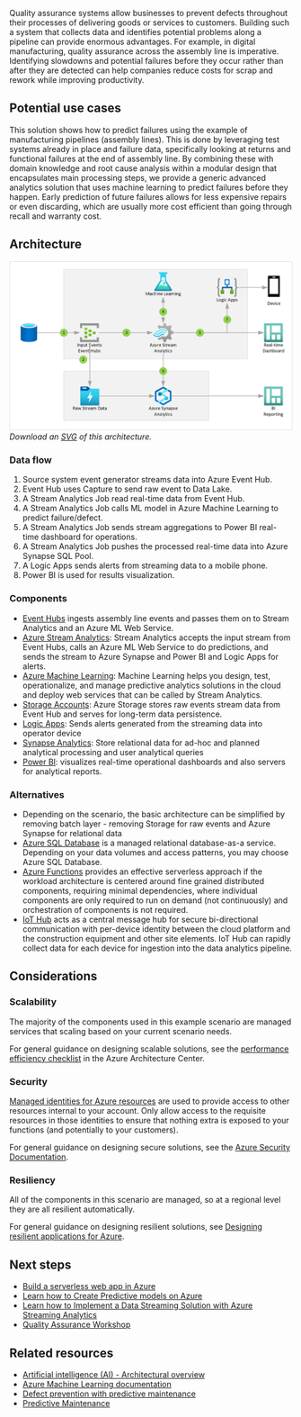 Quality assurance systems allow businesses to prevent defects throughout their processes of delivering goods or services to customers. Building such a system that collects data and identifies potential problems along a pipeline can provide enormous advantages. For example, in digital manufacturing, quality assurance across the assembly line is imperative. Identifying slowdowns and potential failures before they occur rather than after they are detected can help companies reduce costs for scrap and rework while improving productivity.

## Potential use cases

This solution shows how to predict failures using the example of manufacturing pipelines (assembly lines). This is done by leveraging test systems already in place and failure data, specifically looking at returns and functional failures at the end of assembly line. By combining these with domain knowledge and root cause analysis within a modular design that encapsulates main processing steps, we provide a generic advanced analytics solution that uses machine learning to predict failures before they happen. Early prediction of future failures allows for less expensive repairs or even discarding, which are usually more cost efficient than going through recall and warranty cost.

## Architecture

![Architecture Diagram](../media/quality-assurance.png)
*Download an [SVG](../media/quality-assurance.svg) of this architecture.*

### Data flow

1. Source system event generator streams data into Azure Event Hub.
2. Event Hub uses Capture to send raw event to Data Lake.
3. A Stream Analytics Job read real-time data from Event Hub.
4. A Stream Analytics Job calls ML model in Azure Machine Learning to predict failure/defect.
5. A Stream Analytics Job sends stream aggregations to Power BI real-time dashboard for operations.
6. A Stream Analytics Job pushes the processed real-time data into Azure Synapse SQL Pool.
7. A Logic Apps sends alerts from streaming data to a mobile phone.
8. Power BI is used for results visualization.

### Components

* [Event Hubs](/azure/event-hubs/) ingests assembly line events and passes them on to Stream Analytics and an Azure ML Web Service.
* [Azure Stream Analytics](/azure/stream-analytics/): Stream Analytics accepts the input stream from Event Hubs, calls an Azure ML Web Service to do predictions, and sends the stream to Azure Synapse and Power BI and Logic Apps for alerts.
* [Azure Machine Learning](/azure/machine-learning/): Machine Learning helps you design, test, operationalize, and manage predictive analytics solutions in the cloud and deploy web services that can be called by Stream Analytics.
* [Storage Accounts](/azure/storage/): Azure Storage stores raw events stream data from Event Hub and serves for long-term data persistence.
* [Logic Apps](/azure/logic-apps/): Sends alerts generated from the streaming data into operator device
* [Synapse Analytics](/azure/synapse-analytics/): Store relational data for ad-hoc and planned analytical processing and user analytical queries
* [Power BI](/power-bi/create-reports/): visualizes real-time operational dashboards and also servers for analytical reports.

### Alternatives

* Depending on the scenario, the basic architecture can be simplified by removing batch layer - removing Storage for raw events and Azure Synapse for relational data
* [Azure SQL Database](/azure/sql-database/) is a managed relational database-as-a service. Depending on your data volumes and access patterns, you may choose Azure SQL Database.
* [Azure Functions](/azure/azure-functions/functions-overview) provides an effective serverless approach if the workload architecture is centered around fine grained distributed components, requiring minimal dependencies, where individual components are only required to run on demand (not continuously) and orchestration of components is not required.
* [IoT Hub](/azure/iot-hub/about-iot-hub) acts as a central message hub for secure bi-directional communication with per-device identity between the cloud platform and the construction equipment and other site elements. IoT Hub can rapidly collect data for each device for ingestion into the data analytics pipeline.

## Considerations

### Scalability

The majority of the components used in this example scenario are managed services that scaling based on your current scenario needs.

For general guidance on designing scalable solutions, see the [performance efficiency checklist][scalability] in the Azure Architecture Center.

### Security

[Managed identities for Azure resources][msi] are used to provide access to other resources internal to your account. Only allow access to the requisite resources in those identities to ensure that nothing extra is exposed to your functions (and potentially to your customers).

For general guidance on designing secure solutions, see the [Azure Security Documentation][security].

### Resiliency

All of the components in this scenario are managed, so at a regional level they are all resilient automatically.

For general guidance on designing resilient solutions, see [Designing resilient applications for Azure][resiliency].

## Next steps

* [Build a serverless web app in Azure][serverless]
* [Learn how to Create Predictive models on Azure](/learn/paths/create-no-code-predictive-models-azure-machine-learning/)
* [Learn how to Implement a Data Streaming Solution with Azure Streaming Analytics](/learn/paths/implement-data-streaming-with-asa/)
* [Quality Assurance Workshop](https://github.com/Azure/iot-workshop-quality-assurance)

## Related resources

* [Artificial intelligence (AI) - Architectural overview](../../data-guide/big-data/ai-overview.md)
* [Azure Machine Learning documentation](/azure/machine-learning/)
* [Defect prevention with predictive maintenance](./defect-prevention-with-predictive-maintenance.yml)
* [Predictive Maintenance](./predictive-maintenance.yml)

<!-- links -->
[architecture]: ./media/architecture-intelligent-apps-image-processing.png
[small-pricing]: https://azure.com/e/ee2cac4c69e84a328b578fcd3a398653
[medium-pricing]: https://azure.com/e/7c7fc474db344b87aae93bc29ae27108
[large-pricing]: https://azure.com/e/cbadbca30f8640d6a061f8457a74ba7d
[serverless]: /learn/paths/create-serverless-applications/
[cv-categories]: /azure/cognitive-services/computer-vision/category-taxonomy
[resiliency]: /azure/architecture/framework/resiliency/principles
[security]: /azure/security
[scalability]: /azure/architecture/framework/scalability/performance-efficiency
[functions-best-practices]: /azure/azure-functions/functions-best-practices
[msi]: /azure/app-service/app-service-managed-service-identity
